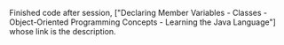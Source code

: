 Finished code after session, ["Declaring Member Variables - Classes - Object-Oriented Programming Concepts - Learning the Java Language"] whose link is the description.
